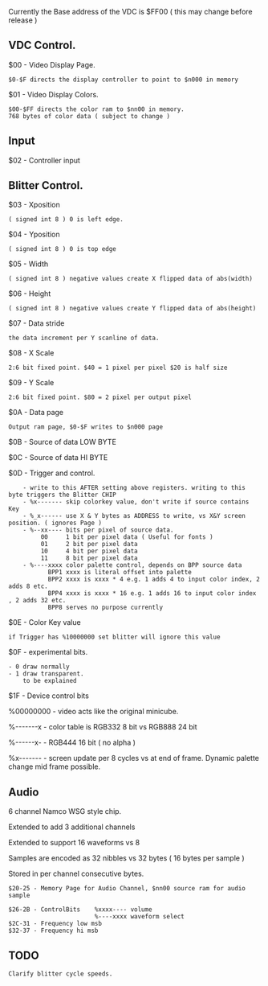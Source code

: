 Currently the Base address of the VDC is $FF00 ( this may change before release )  

VDC Control.
------------

$00 - Video Display Page.

	$0-$F directs the display controller to point to $n000 in memory 

$01 - Video Display Colors.

	$00-$FF directs the color ram to $nn00 in memory. 
	768 bytes of color data ( subject to change ) 
	
Input 
-----
$02 - Controller input 

Blitter Control.
----------------

$03 - Xposition

	( signed int 8 ) 0 is left edge.

$04 - Yposition

	( signed int 8 ) 0 is top edge 

$05 - Width

	( signed int 8 ) negative values create X flipped data of abs(width) 

$06 - Height

	( signed int 8 ) negative values create Y flipped data of abs(height)

$07 - Data stride
	
	the data increment per Y scanline of data.

$08 - X Scale

	2:6 bit fixed point. $40 = 1 pixel per pixel $20 is half size

$09 - Y Scale

	2:6 bit fixed point. $80 = 2 pixel per output pixel 

$0A - Data page
	
	Output ram page, $0-$F writes to $n000 page 

$0B - Source of data LOW BYTE

$0C - Source of data HI BYTE

$0D - Trigger and control. 

		- write to this AFTER setting above registers. writing to this byte triggers the Blitter CHIP
		- %x------- skip colorkey value, don't write if source contains Key 
		- %_x------ use X & Y bytes as ADDRESS to write, vs X&Y screen position. ( ignores Page )
		- %--xx---- bits per pixel of source data. 
		     00     1 bit per pixel data ( Useful for fonts ) 
		     01     2 bit per pixel data 
		     10     4 bit per pixel data 
		     11     8 bit per pixel data 
		- %----xxxx color palette control, depends on BPP source data 
		       BPP1 xxxx is literal offset into palette 
		       BPP2 xxxx is xxxx * 4 e.g. 1 adds 4 to input color index, 2 adds 8 etc. 
		       BPP4 xxxx is xxxx * 16 e.g. 1 adds 16 to input color index , 2 adds 32 etc. 
		       BPP8 serves no purpose currently

$0E - Color Key value
	
	if Trigger has %10000000 set blitter will ignore this value 

$0F - experimental bits.

	- 0 draw normally 
	- 1 draw transparent. 
		to be explained 

$1F - Device control bits

%00000000 - video acts like the original minicube.

%-------x - color table is RGB332 8 bit vs RGB888 24 bit

%------x- - RGB444 16 bit ( no alpha )

%x------- - screen update per 8 cycles vs at end of frame. Dynamic palette change mid frame possible.


Audio 
-----
6 channel Namco WSG style chip.

Extended to add 3 additional channels

Extended to support 16 waveforms vs 8 

Samples are encoded as 32 nibbles vs 32 bytes ( 16 bytes per sample )

Stored in per channel consecutive bytes.

	$20-25 - Memory Page for Audio Channel, $nn00 source ram for audio sample

	$26-2B - ControlBits 	%xxxx---- volume 
							%----xxxx waveform select
	$2C-31 - Frequency low msb
	$32-37 - Frequency hi msb


TODO
---- 
	Clarify blitter cycle speeds. 


